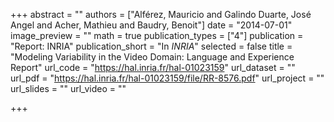 +++
abstract = ""
authors = ["Alférez, Mauricio and Galindo Duarte, José Angel and Acher, Mathieu and Baudry, Benoit"]
date = "2014-07-01"
image_preview = ""
math = true
publication_types = ["4"]
publication = "Report: INRIA"
publication_short = "In *INRIA*"
selected = false
title = "Modeling Variability in the Video Domain: Language and Experience Report"
url_code = "https://hal.inria.fr/hal-01023159"
url_dataset = ""
url_pdf = "https://hal.inria.fr/hal-01023159/file/RR-8576.pdf"
url_project = ""
url_slides = ""
url_video = ""

+++
